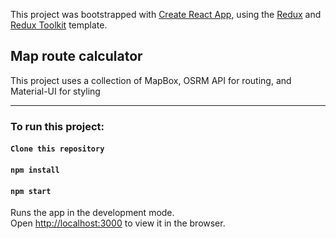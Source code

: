This project was bootstrapped with [Create React App](https://github.com/facebook/create-react-app), using the [Redux](https://redux.js.org/) and [Redux Toolkit](https://redux-toolkit.js.org/) template.

## Map route calculator 
<p>This project uses a collection of MapBox, OSRM API for routing, and Material-UI for styling</p>

---

### To run this project:

#### `Clone this repository`

#### `npm install`

#### `npm start`

Runs the app in the development mode.<br />
Open [http://localhost:3000](http://localhost:3000) to view it in the browser.




